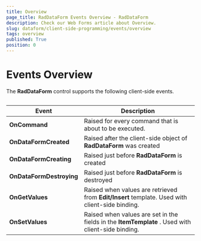 ```yaml
---
title: Overview
page_title: RadDataForm Events Overview - RadDataForm
description: Check our Web Forms article about Overview.
slug: dataform/client-side-programming/events/overview
tags: overview
published: True
position: 0
---
```


# Events Overview



The **RadDataForm** control supports the following client-side events.

## 


| Event | Description |
| ------ | ------ |
| **OnCommand** |Raised for every command that is about to be executed.|
| **OnDataFormCreated** |Raised after the client-side object of **RadDataForm** was created|
| **OnDataFormCreating** |Raised just before **RadDataForm** is created|
| **OnDataFormDestroying** |Raised just before **RadDataForm** is destroyed|
| **OnGetValues** |Raised when values are retrieved from **Edit/Insert** template. Used with client-side binding.|
| **OnSetValues** |Raised when values are set in the fields in the **ItemTemplate** . Used with client-side binding.|


